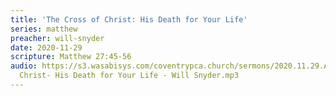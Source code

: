 ```yaml
---
title: 'The Cross of Christ: His Death for Your Life'
series: matthew
preacher: will-snyder
date: 2020-11-29
scripture: Matthew 27:45-56
audio: https://s3.wasabisys.com/coventrypca.church/sermons/2020.11.29.A The Cross of
  Christ- His Death for Your Life - Will Snyder.mp3
---
```

